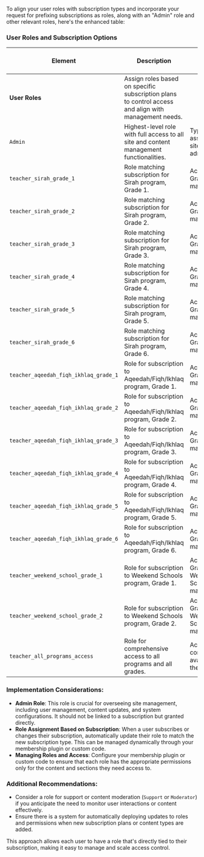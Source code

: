 To align your user roles with subscription types and incorporate your request for prefixing subscriptions as roles, along with an "Admin" role and other relevant roles, here's the enhanced table:

### User Roles and Subscription Options

| **Element**                  | **Description**                                                                                  | **Example Values / Notes**                                |
|------------------------------|--------------------------------------------------------------------------------------------------|-----------------------------------------------------------|
| **User Roles**               | Assign roles based on specific subscription plans to control access and align with management needs. |                                                           |
| `Admin`                      | Highest-level role with full access to all site and content management functionalities.          | Typically assigned to site administrators.                |
| `teacher_sirah_grade_1`      | Role matching subscription for Sirah program, Grade 1.                                           | Access to Grade 1 Sirah materials.                        |
| `teacher_sirah_grade_2`      | Role matching subscription for Sirah program, Grade 2.                                           | Access to Grade 2 Sirah materials.                        |
| `teacher_sirah_grade_3`      | Role matching subscription for Sirah program, Grade 3.                                           | Access to Grade 3 Sirah materials.                        |
| `teacher_sirah_grade_4`      | Role matching subscription for Sirah program, Grade 4.                                           | Access to Grade 4 Sirah materials.                        |
| `teacher_sirah_grade_5`      | Role matching subscription for Sirah program, Grade 5.                                           | Access to Grade 5 Sirah materials.                        |
| `teacher_sirah_grade_6`      | Role matching subscription for Sirah program, Grade 6.                                           | Access to Grade 6 Sirah materials.                        |
| `teacher_aqeedah_fiqh_ikhlaq_grade_1` | Role for subscription to Aqeedah/Fiqh/Ikhlaq program, Grade 1.                           | Access to Grade 1 materials.                              |
| `teacher_aqeedah_fiqh_ikhlaq_grade_2` | Role for subscription to Aqeedah/Fiqh/Ikhlaq program, Grade 2.                           | Access to Grade 2 materials.                              |
| `teacher_aqeedah_fiqh_ikhlaq_grade_3` | Role for subscription to Aqeedah/Fiqh/Ikhlaq program, Grade 3.                           | Access to Grade 3 materials.                              |
| `teacher_aqeedah_fiqh_ikhlaq_grade_4` | Role for subscription to Aqeedah/Fiqh/Ikhlaq program, Grade 4.                           | Access to Grade 4 materials.                              |
| `teacher_aqeedah_fiqh_ikhlaq_grade_5` | Role for subscription to Aqeedah/Fiqh/Ikhlaq program, Grade 5.                           | Access to Grade 5 materials.                              |
| `teacher_aqeedah_fiqh_ikhlaq_grade_6` | Role for subscription to Aqeedah/Fiqh/Ikhlaq program, Grade 6.                           | Access to Grade 6 materials.                              |
| `teacher_weekend_school_grade_1` | Role for subscription to Weekend Schools program, Grade 1.                                      | Access to Grade 1 Weekend Schools materials.             |
| `teacher_weekend_school_grade_2` | Role for subscription to Weekend Schools program, Grade 2.                                      | Access to Grade 2 Weekend Schools materials.             |
| `teacher_all_programs_access` | Role for comprehensive access to all programs and all grades.                                   | Access to all content available on the platform.         |

### Implementation Considerations:

- **Admin Role**: This role is crucial for overseeing site management, including user management, content updates, and system configurations. It should not be linked to a subscription but granted directly.
- **Role Assignment Based on Subscription**: When a user subscribes or changes their subscription, automatically update their role to match the new subscription type. This can be managed dynamically through your membership plugin or custom code.
- **Managing Roles and Access**: Configure your membership plugin or custom code to ensure that each role has the appropriate permissions only for the content and sections they need access to.

### Additional Recommendations:

- Consider a role for support or content moderation (`Support` or `Moderator`) if you anticipate the need to monitor user interactions or content effectively.
- Ensure there is a system for automatically deploying updates to roles and permissions when new subscription plans or content types are added. 

This approach allows each user to have a role that's directly tied to their subscription, making it easy to manage and scale access control.
